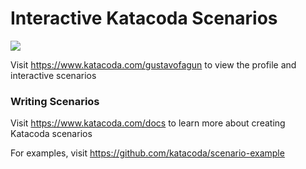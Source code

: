# Interactive Katacoda Scenarios

[![](http://shields.katacoda.com/katacoda/gustavofagun/count.svg)](https://www.katacoda.com/gustavofagun "Get your profile on Katacoda.com")

Visit https://www.katacoda.com/gustavofagun to view the profile and interactive scenarios

### Writing Scenarios
Visit https://www.katacoda.com/docs to learn more about creating Katacoda scenarios

For examples, visit https://github.com/katacoda/scenario-example
